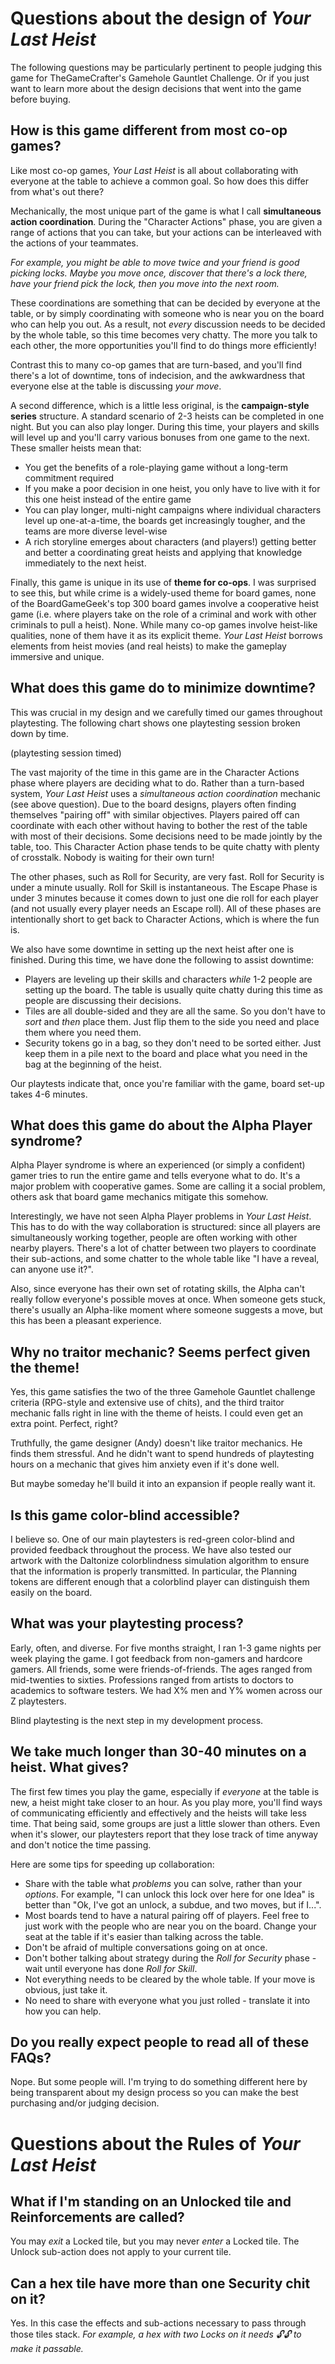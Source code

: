 
# Questions about the design of _Your Last Heist_

The following questions may be particularly pertinent to people judging this game for TheGameCrafter's Gamehole Gauntlet Challenge. Or if you just want to learn more about the design decisions that went into the game before buying.

## How is this game different from most co-op games?

Like most co-op games, _Your Last Heist_ is all about collaborating with everyone at the table to achieve a common goal. So how does this differ from what's out there?

Mechanically, the most unique part of the game is what I call **simultaneous action coordination**. During the "Character Actions" phase, you are given a range of actions that you can take, but your actions can be interleaved with the actions of your teammates.

_For example, you might be able to move twice and your friend is good picking locks. Maybe you move once, discover that there's a lock there, have your friend pick the lock, then you move into the next room._

These coordinations are something that can be decided by everyone at the table, or by simply coordinating with someone who is near you on the board who can help you out. As a result, not _every_ discussion needs to be decided by the whole table, so this time becomes very chatty. The more you talk to each other, the more opportunities you'll find to do things more efficiently!

Contrast this to many co-op games that are turn-based, and you'll find there's a lot of downtime, tons of indecision, and the awkwardness that everyone else at the table is discussing _your move_.

A second difference, which is a little less original, is the **campaign-style series** structure. A standard scenario of 2-3 heists can be completed in one night. But you can also play longer. During this time, your players and skills will level up and you'll carry various bonuses from one game to the next. These smaller heists mean that:
  * You get the benefits of a role-playing game without a long-term commitment required
  * If you make a poor decision in one heist, you only have to live with it for this one heist instead of the entire game
  * You can play longer, multi-night campaigns where individual characters level up one-at-a-time, the boards get increasingly tougher, and the teams are more diverse level-wise
  * A rich storyline emerges about characters (and players!) getting better and better a coordinating great heists and applying that knowledge immediately to the next heist.

Finally, this game is unique in its use of **theme for co-ops**. I was surprised to see this, but while crime is a widely-used theme for board games, none of the BoardGameGeek's top 300 board games involve a cooperative heist game (i.e. where players take on the role of a criminal and work with other criminals to pull a heist). None. While many co-op games involve heist-like qualities, none of them have it as its explicit theme. _Your Last Heist_ borrows elements from heist movies (and real heists) to make the gameplay immersive and unique.

## What does this game do to minimize downtime?

This was crucial in my design and we carefully timed our games throughout playtesting. The following chart shows one playtesting session broken down by time.

(playtesting session timed)

The vast majority of the time in this game are in the Character Actions phase where players are deciding what to do. Rather than a turn-based system, _Your Last Heist_ uses a *simultaneous action coordination* mechanic (see above question). Due to the board designs, players often finding themselves "pairing off" with similar objectives. Players paired off can coordinate with each other without having to bother the rest of the table with most of their decisions. Some decisions need to be made jointly by the table, too. This Character Action phase tends to be quite chatty with plenty of crosstalk. Nobody is waiting for their own turn!

The other phases, such as Roll for Security, are very fast. Roll for Security is under a minute usually. Roll for Skill is instantaneous. The Escape Phase is under 3 minutes because it comes down to just one die roll for each player (and not usually every player needs an Escape roll). All of these phases are intentionally short to get back to Character Actions, which is where the fun is.

We also have some downtime in setting up the next heist after one is finished. During this time, we have done the following to assist downtime:
  * Players are leveling up their skills and characters _while_ 1-2 people are setting up the board. The table is usually quite chatty during this time as people are discussing their decisions.
  * Tiles are all double-sided and they are all the same. So you don't have to _sort_ and _then_ place them. Just flip them to the side you need and place them where you need them.
  * Security tokens go in a bag, so they don't need to be sorted either. Just keep them in a pile next to the board and place what you need in the bag at the beginning of the heist.

Our playtests indicate that, once you're familiar with the game, board set-up takes 4-6 minutes.

## What does this game do about the Alpha Player syndrome?

Alpha Player syndrome is where an experienced (or simply a confident) gamer tries to run the entire game and tells everyone what to do. It's a major problem with cooperative games. Some are calling it a social problem, others ask that board game mechanics mitigate this somehow.

Interestingly, we have not seen Alpha Player problems in _Your Last Heist_. This has to do with the way collaboration is structured: since all players are simultaneously working together, people are often working with other nearby players. There's a lot of chatter between two players to coordinate their sub-actions, and some chatter to the whole table like "I have a reveal, can anyone use it?".

Also, since everyone has their own set of rotating skills, the Alpha can't really follow everyone's possible moves at once. When someone gets stuck, there's usually an Alpha-like moment where someone suggests a move, but this has been a pleasant experience.

## Why no traitor mechanic? Seems perfect given the theme!

Yes, this game satisfies the two of the three Gamehole Gauntlet challenge criteria (RPG-style and extensive use of chits), and the third traitor mechanic falls right in line with the theme of heists. I could even get an extra point. Perfect, right?

Truthfully, the game designer (Andy) doesn't like traitor mechanics. He finds them stressful. And he didn't want to spend hundreds of playtesting hours on a mechanic that gives him anxiety even if it's done well.

But maybe someday he'll build it into an expansion if people really want it.

## Is this game color-blind accessible?

I believe so. One of our main playtesters is red-green color-blind and provided feedback throughout the process. We have also tested our artwork with the Daltonize colorblindness simulation algorithm to ensure that the information is properly transmitted. In particular, the Planning tokens are different enough that a colorblind player can distinguish them easily on the board.

## What was your playtesting process?

Early, often, and diverse. For five months straight, I ran 1-3 game nights per week playing the game. I got feedback from non-gamers and hardcore gamers. All friends, some were friends-of-friends. The ages ranged from mid-twenties to sixties. Professions ranged from artists to doctors to academics to software testers. We had X% men and Y% women across our Z playtesters.

Blind playtesting is the next step in my development process.

## We take much longer than 30-40 minutes on a heist. What gives?

The first few times you play the game, especially if *everyone* at the table is new, a heist might take closer to an hour. As you play more, you'll find ways of communicating efficiently and effectively and the heists will take less time. That being said, some groups are just a little slower than others. Even when it's slower, our playtesters report that they lose track of time anyway and don't notice the time passing.

Here are some tips for speeding up collaboration:
  * Share with the table what *problems* you can solve, rather than your *options*. For example, "I can unlock this lock over here for one Idea" is better than "Ok, I've got an unlock, a subdue, and two moves, but if I...".
  * Most boards tend to have a natural pairing off of players. Feel free to just work with the people who are near you on the board. Change your seat at the table if it's easier than talking across the table.
  * Don't be afraid of multiple conversations going on at once.
  * Don't bother talking about strategy during the *Roll for Security* phase - wait until everyone has done *Roll for Skill*.
  * Not everything needs to be cleared by the whole table. If your move is obvious, just take it.
  * No need to share with everyone what you just rolled - translate it into how you can help.

## Do you really expect people to read all of these FAQs?

Nope. But some people will. I'm trying to do something different here by being transparent about my design process so you can make the best purchasing and/or judging decision.

# Questions about the Rules of _Your Last Heist_

## What if I'm standing on an Unlocked tile and Reinforcements are called?

You may *exit* a Locked tile, but you may never *enter* a Locked tile. The Unlock sub-action does not apply to your current tile.

## Can a hex tile have more than one Security chit on it?

Yes. In this case the effects and sub-actions necessary to pass through those tiles stack. *For example, a hex with two Locks on it needs 🔓🔓 to make it passable.*
